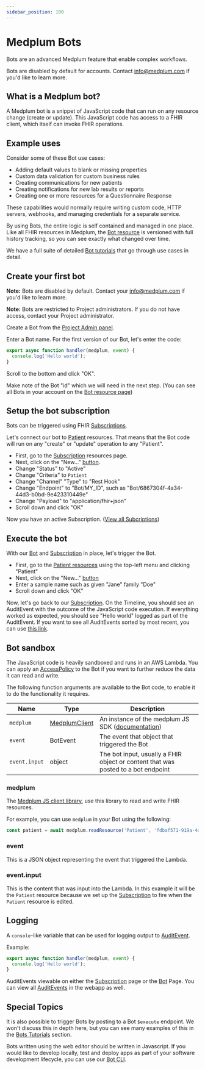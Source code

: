 ```yaml
---
sidebar_position: 100
---
```


# Medplum Bots

Bots are an advanced Medplum feature that enable complex workflows.

Bots are disabled by default for accounts. Contact info@medplum.com if you'd like to learn more.

## What is a Medplum bot?

A Medplum bot is a snippet of JavaScript code that can run on any resource change (create or update). This JavaScript code has access to a FHIR client, which itself can invoke FHIR operations.

## Example uses

Consider some of these Bot use cases:

- Adding default values to blank or missing properties
- Custom data validation for custom business rules
- Creating communications for new patients
- Creating notifications for new lab results or reports
- Creating one or more resources for a Questionnaire Response

These capabilities would normally require writing custom code, HTTP servers, webhooks, and managing credentials for a separate service.

By using Bots, the entire logic is self contained and managed in one place. Like all FHIR resources in Medplum, the [Bot resource](https://app.medplum.com/Bot) is versioned with full history tracking, so you can see exactly what changed over time.

We have a full suite of detailed [Bot tutorials](https://docs.medplum.com/tutorials/bots/intro) that go through use cases in detail.

## Create your first bot

**Note:** Bots are disabled by default. Contact your info@medplum.com if you'd like to learn more.

**Note:** Bots are restricted to Project administrators. If you do not have access, contact your Project administrator.

Create a Bot from the [Project Admin panel](https://app.medplum.com/admin/project).

Enter a Bot name. For the first version of our Bot, let's enter the code:

```javascript
export async function handler(medplum, event) {
  console.log('Hello world');
}
```

Scroll to the bottom and click "OK".

Make note of the Bot "id" which we will need in the next step. (You can see all Bots in your account on the [Bot resource page](https://app.medplum.com/Bot))

## Setup the bot subscription

Bots can be triggered using FHIR [Subscriptions](/api/fhir/resources/subscription).

Let's connect our bot to [Patient](/api/fhir/resources/patient) resources. That means that the Bot code will run on any "create" or "update" operation to any "Patient".

- First, go to the [Subscription](https://app.medplum.com/Subscription) resources page.
- Next, click on the "New..." [button](https://app.medplum.com/Subscription/new).
- Change "Status" to "Active"
- Change "Criteria" to `Patient`
- Change "Channel" "Type" to "Rest Hook"
- Change "Endpoint" to "Bot/MY_ID", such as "Bot/6867304f-4a34-44d3-b0bd-9e423310449e"
- Change "Payload" to "application/fhir+json"
- Scroll down and click "OK"

Now you have an active Subscription. ([View all Subcriptions](https://app.medplum.com/Subscription))

## Execute the bot

With our [Bot](https://app.medplum.com/Bot) and [Subscription](https://app.medplum.com/Subscription) in place, let's trigger the Bot.

- First, go to the [Patient resources](https://app.medplum.com/Patient) using the top-left menu and clicking "Patient"
- Next, click on the "New..." [button](https://app.medplum.com/Patient/new)
- Enter a sample name such as given "Jane" family "Doe"
- Scroll down and click "OK"

Now, let's go back to our [Subscription](https://app.medplum.com/Subscription). On the Timeline, you should see an AuditEvent with the outcome of the JavaScript code execution. If everything worked as expected, you should see "Hello world" logged as part of the AuditEvent.  If you want to see all AuditEvents sorted by most recent, you can use [this link](https://app.medplum.com/AuditEvent?_count=20&_fields=id,_lastUpdated&_offset=0&_sort=-_lastUpdated).

## Bot sandbox

The JavaScript code is heavily sandboxed and runs in an AWS Lambda.  You can apply an [AccessPolicy](https://app.medplum.com/AccessPolicy) to the Bot if you want to further reduce the data it can read and write.

The following function arguments are available to the Bot code, to enable it to do the functionality it requires.

| Name              | Type     | Description                                                                       |
| ----------------- | -------- | --------------------------------------------------------------------------------- |
| `medplum`       | [MedplumClient](https://docs.medplum.com/typedoc/core/classes/MedplumClient.html)   | An instance of the medplum JS SDK ([documentation](https://docs.medplum.com/typedoc/core/index.html))                             |
| `event`         | BotEvent   | The event that object that triggered the Bot |
| `event.input`   | object   | The bot input, usually a FHIR object or content that was posted to a bot endpoint                                              |

### medplum

The [Medplum JS client library](https://docs.medplum.com/typedoc/core/index.html), use this library to read and write FHIR resources.  

For example, you can use `medplum` in your Bot using the following:

```javascript
const patient = await medplum.readResource('Patient', 'fdbaf571-919a-4a08-a671-7dffe4340da8');
```

### event

This is a JSON object representing the event that triggered the Lambda.

### event.input

This is the content that was input into the Lambda.  In this example it will be the `Patient` resource because we set up the [Subscription](https://app.medplum.com/Subscription) to fire when the `Patient` resource is edited.

## Logging

A `console`-like variable that can be used for logging output to [AuditEvent](https://docs.medplum.com/api/fhir/resources/auditevent).

Example:

```javascript
export async function handler(medplum, event) {
  console.log('Hello world');
}
```

AuditEvents viewable on either the [Subscription](https://app.medplum.com/Bot) page or the [Bot](https://app.medplum.com/Bot) Page.  You can view all [AuditEvents](https://app.medplum.com/AuditEvent) in the webapp as well.

## Special Topics

It is also possible to trigger Bots by posting to a Bot `$execute` endpoint.  We won't discuss this in depth here, but you can see many examples of this in the [Bots Tutorials](https://docs.medplum.com/tutorials/bots/intro) section.

Bots written using the web editor should be written in Javascript.  If you would like to develop locally, test and deploy apps as part of your software development lifecycle, you can use our [Bot CLI](https://github.com/medplum/medplum-demo-bots).